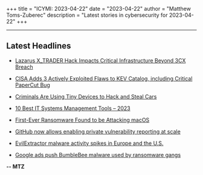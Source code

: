+++
title = "ICYMI: 2023-04-22"
date = "2023-04-22"
author = "Matthew Toms-Zuberec"
description = "Latest stories in cybersecurity for 2023-04-22"
+++

---------------------------------------------------------------------------
## Latest Headlines
- [Lazarus X_TRADER Hack Impacts Critical Infrastructure Beyond 3CX Breach](https://thehackernews.com/2023/04/lazarus-xtrader-hack-impacts-critical.html)

- [CISA Adds 3 Actively Exploited Flaws to KEV Catalog, including Critical PaperCut Bug](https://thehackernews.com/2023/04/cisa-adds-3-actively-exploited-flaws-to.html)

- [Criminals Are Using Tiny Devices to Hack and Steal Cars](https://www.wired.com/story/car-hacker-theft-can-security-roundup/)

- [10 Best IT Systems Management Tools – 2023](https://cybersecuritynews.com/systems-management-tools/)

- [First-Ever Ransomware Found to be Attacking macOS](https://cybersecuritynews.com/first-ever-ransomware/)

- [GitHub now allows enabling private vulnerability reporting at scale](https://www.bleepingcomputer.com/news/security/github-now-allows-enabling-private-vulnerability-reporting-at-scale/)

- [EvilExtractor malware activity spikes in Europe and the U.S.](https://www.bleepingcomputer.com/news/security/evilextractor-malware-activity-spikes-in-europe-and-the-us/)

- [Google ads push BumbleBee malware used by ransomware gangs](https://www.bleepingcomputer.com/news/security/google-ads-push-bumblebee-malware-used-by-ransomware-gangs/)

**-- MTZ**